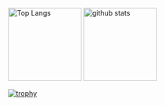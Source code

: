 <p align="left"> 
  <img alt="Top Langs" height="150px" src="https://github-readme-stats.vercel.app/api/top-langs/?username=masahiro96848&layout=compact&theme=radical" />
  <img alt="github stats" height="150px" src="https://github-readme-stats.vercel.app/api?username=masahiro96848&show_icons=true&layout=compact&theme=radical" />
</p>

[![trophy](https://github-profile-trophy.vercel.app/?username=masahiro96848&theme=onedark&column=7)](https://github.com/masahiro96848/github-profile-trophy)


<!--
**masahiro96848/masahiro96848** is a ✨ _special_ ✨ repository because its `README.md` (this file) appears on your GitHub profile.

Here are some ideas to get you started:

- 🔭 I’m currently working on ...
- 🌱 I’m currently learning ...
- 👯 I’m looking to collaborate on ...
- 🤔 I’m looking for help with ...
- 💬 Ask me about ...
- 📫 How to reach me: ...
- 😄 Pronouns: ...
- ⚡ Fun fact: ...
-->
